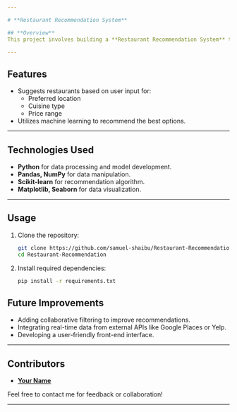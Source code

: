```yaml
---

# **Restaurant Recommendation System**

## **Overview**
This project involves building a **Restaurant Recommendation System** that suggests restaurants to users based on their preferences, such as location, cuisine type, and price range. The system uses a **Content-Based Filtering** approach to make personalized recommendations.

---
```


## **Features**
- Suggests restaurants based on user input for:
  - Preferred location
  - Cuisine type
  - Price range
- Utilizes machine learning to recommend the best options.

---

## **Technologies Used**
- **Python** for data processing and model development.
- **Pandas, NumPy** for data manipulation.
- **Scikit-learn** for recommendation algorithm.
- **Matplotlib, Seaborn** for data visualization.

---

## **Usage**
1. Clone the repository:
   ```bash
   git clone https://github.com/samuel-shaibu/Restaurant-Recommendation.git
   cd Restaurant-Recommendation
   ```

2. Install required dependencies:
   ```bash
   pip install -r requirements.txt
   ```

## **Future Improvements**
- Adding collaborative filtering to improve recommendations.
- Integrating real-time data from external APIs like Google Places or Yelp.
- Developing a user-friendly front-end interface.

---

## **Contributors**
- **[Your Name](https://github.com/samuel-shaibu)**  

Feel free to contact me for feedback or collaboration!

---
